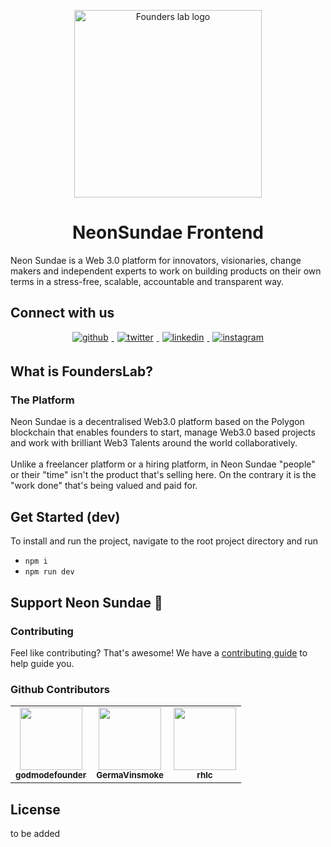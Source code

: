 <p align="center">
  <a href="https://www.founderslab.xyz/"><img src="https://uploads-ssl.webflow.com/6352290f8acf0d92bf4431c4/635705e6f3289c4c19c9f272_Neon%2520Sundae_Final%2520Logo%2520File-p-500.png" width="300" height="300" alt="Founders lab logo"/></a>
</p>

<h1 align="center">NeonSundae Frontend</h1>
Neon Sundae is a Web 3.0 platform for innovators, visionaries, change makers and independent experts to work on building products on their own terms in a stress-free, scalable, accountable and transparent way.

## Connect with us

<div align="center">
   <a href="https://github.com/Neon-Sundae" target="_blank">
      <img src="https://img.shields.io/badge/github-%2324292e.svg?&amp;style=for-the-badge&amp;logo=github&amp;logoColor=white" alt="github" style="margin: 0 5px 5px 5px;">
   </a>
   <a href="https://twitter.com/NeonSundae" target="_blank">
      <img src="https://img.shields.io/badge/twitter-%2300acee.svg?&amp;style=for-the-badge&amp;logo=twitter&amp;logoColor=white" alt="twitter" style="margin: 0 5px 5px 5px;">
   </a>
   <a href="https://www.linkedin.com/company/neonsundae/" target="_blank">
      <img src="https://img.shields.io/badge/linkedin-%231E77B5.svg?&amp;style=for-the-badge&amp;logo=linkedin&amp;logoColor=white" alt="linkedin" style="margin: 0 5px 5px 5px;">
   </a>
   <a href="https://www.instagram.com/neon.sundae/" target="_blank">
      <img src="https://img.shields.io/badge/instagram-%23000000.svg?&amp;style=for-the-badge&amp;logo=instagram&amp;logoColor=white" alt="instagram" style="margin: 0 5px 5px 5px;">
   </a>
</div>

## What is FoundersLab?

### The Platform

Neon Sundae is a decentralised Web3.0 platform based on the Polygon blockchain that enables founders to start, manage Web3.0 based projects and work with brilliant Web3 Talents around the world collaboratively. <br /> <br /> Unlike a freelancer platform or a hiring platform, in Neon Sundae "people" or their "time" isn't the product that's selling here. On the contrary it is the "work done" that's being valued and paid for.

## Get Started (dev)

To install and run the project, navigate to the root project directory and run

- `npm i`
- `npm run dev`

## Support Neon Sundae 💖

### Contributing

Feel like contributing? That's awesome! We have a
[contributing guide](./CONTRIBUTING.md) to help guide you.

### Github Contributors

<table>
  <tr>
    <td align="center"><a href="https://github.com/godmodefounder"><img src="https://avatars.githubusercontent.com/u/102871252?v=4?s=100" width="100px;" alt=""/><br /><sub><b>godmodefounder</b></sub></a><br /></td>
    <td align="center"><a href="https://github.com/GermaVinsmoke"><img src="https://avatars.githubusercontent.com/u/32815509?v=4?s=100" width="100px;" alt=""/><br /><sub><b>GermaVinsmoke</b></sub></a><br /></td>
    <td align="center"><a href="https://github.com/rhlc"><img src="https://avatars.githubusercontent.com/u/13116007?v=4?s=100" width="100px;" alt=""/><br /><sub><b>rhlc</b></sub></a><br /></td>
  </tr>
 </table>

## License

to be added
